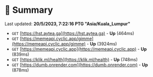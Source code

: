 # 📖 Summary
Last updated: **20/5/2023, 7:22:16 PTG "Asia/Kuala_Lumpur"**

- `GET` [https://hst.aytea.ga](https://hst.aytea.ga) - **Up** (464ms)
- `GET` [https://memeapi.cyclic.app/gimme](https://memeapi.cyclic.app/gimme) - **Up** (3924ms)
- `GET` [https://memeapi.cyclic.app](https://memeapi.cyclic.app) - **Up** (839ms)
- `GET` [https://klik.ml/health](https://klik.ml/health) - **Up** (748ms)
- `GET` [https://dumb.onrender.com](https://dumb.onrender.com) - **Up** (878ms)
